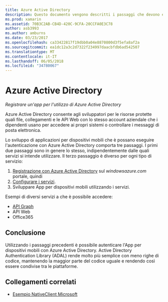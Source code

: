 ```yaml
---
title: Azure Active Directory
description: Questo documento vengono descritti i passaggi che devono essere seguiti per consentire un'app per dispositivi mobili per l'autenticazione con Azure Active Directory.
ms.prod: xamarin
ms.assetid: 70B3C2AB-CB4D-420C-9CFA-20CCFA0E3C78
author: asb3993
ms.author: amburns
ms.date: 03/23/2017
ms.openlocfilehash: ca33422817f19dbb0a04e8870800d3f5efa8af2a
ms.sourcegitcommit: ea1dc12a3c2d7322f234997daacbfdb6ad542507
ms.translationtype: MT
ms.contentlocale: it-IT
ms.lasthandoff: 06/05/2018
ms.locfileid: "34780067"
---
```

# <a name="azure-active-directory"></a>Azure Active Directory

_Registrare un'app per l'utilizzo di Azure Active Directory_

Azure Active Directory consente agli sviluppatori per le risorse protette quali file, collegamenti e le API Web con lo stesso account aziendale che i dipendenti usano per accedere ai propri sistemi o controllare i messaggi di posta elettronica.

Lo sviluppo di applicazioni per dispositivi mobili che è possano eseguire l'autenticazione con Azure Active Directory comporta tre passaggi.
I primi due passaggi sono in genere lo stesso, indipendentemente dalle quali servizi si intende utilizzare. Il terzo passaggio è diverso per ogni tipo di servizio:

  1. [Registrazione con Azure Active Directory](~/cross-platform/data-cloud/active-directory/get-started/register.md) sul *windowsazure.com* portale, quindi
  2. [Configurare i servizi](~/cross-platform/data-cloud/active-directory/get-started/configure.md).
  3. Sviluppare App per dispositivi mobili utilizzando i servizi.

Esempi di diversi servizi a che è possibile accedere:

- [API Graph](~/cross-platform/data-cloud/active-directory/graph.md)
- API Web
- Office365


## <a name="conclusion"></a>Conclusione

Utilizzando i passaggi precedenti è possibile autenticare l'App per dispositivi mobili con Azure Active Directory. Active Directory Authentication Library (ADAL) rende molto più semplice con meno righe di codice, mantenendo la maggior parte del codice uguale e rendendo così essere condivise tra le piattaforme.



## <a name="related-links"></a>Collegamenti correlati

- [Esempio NativeClient Microsoft](https://github.com/AzureADSamples/NativeClient-MultiTarget-DotNet)
